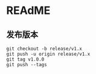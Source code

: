 # REAdME

## 发布版本
```shell
git checkout -b release/v1.x
git push -u origin release/v1.x
git tag v1.0.0 
git push --tags
```